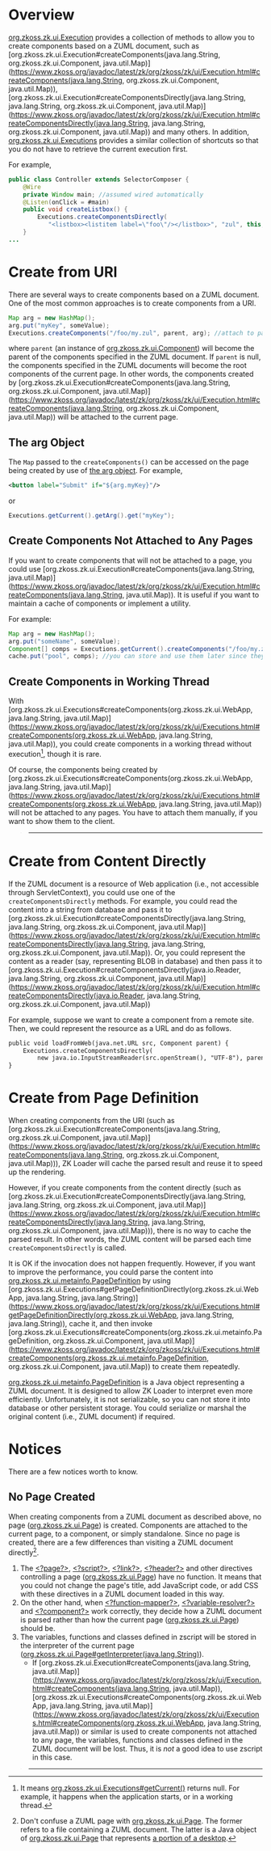 

# Overview

[org.zkoss.zk.ui.Execution](https://www.zkoss.org/javadoc/latest/zk/org/zkoss/zk/ui/Execution.html) provides a collection of
methods to allow you to create components based on a ZUML document, such
as
[org.zkoss.zk.ui.Execution#createComponents(java.lang.String, org.zkoss.zk.ui.Component, java.util.Map)](https://www.zkoss.org/javadoc/latest/zk/org/zkoss/zk/ui/Execution.html#createComponents(java.lang.String, org.zkoss.zk.ui.Component, java.util.Map)),
[org.zkoss.zk.ui.Execution#createComponentsDirectly(java.lang.String, java.lang.String, org.zkoss.zk.ui.Component, java.util.Map)](https://www.zkoss.org/javadoc/latest/zk/org/zkoss/zk/ui/Execution.html#createComponentsDirectly(java.lang.String, java.lang.String, org.zkoss.zk.ui.Component, java.util.Map))
and many others. In addition,
[org.zkoss.zk.ui.Executions](https://www.zkoss.org/javadoc/latest/zk/org/zkoss/zk/ui/Executions.html) provides a similar
collection of shortcuts so that you do not have to retrieve the current
execution first.

For example,

```java
public class Controller extends SelectorComposer {
    @Wire
    private Window main; //assumed wired automatically
    @Listen(onClick = #main)
    public void createListbox() {
        Executions.createComponentsDirectly(
           "<listbox><listitem label=\"foo\"/></listbox>", "zul", this, null);
    }
...
```

# Create from URI

There are several ways to create components based on a ZUML document.
One of the most common approaches is to create components from a URI.

```java
Map arg = new HashMap();
arg.put("myKey", someValue);
Executions.createComponents("/foo/my.zul", parent, arg); //attach to page as root if parent is null
```

where `parent` (an instance of
[org.zkoss.zk.ui.Component](https://www.zkoss.org/javadoc/latest/zk/org/zkoss/zk/ui/Component.html)) will become the parent of
the components specified in the ZUML document. If `parent` is null, the
components specified in the ZUML documents will become the root
components of the current page. In other words, the components created
by
[org.zkoss.zk.ui.Execution#createComponents(java.lang.String, org.zkoss.zk.ui.Component, java.util.Map)](https://www.zkoss.org/javadoc/latest/zk/org/zkoss/zk/ui/Execution.html#createComponents(java.lang.String, org.zkoss.zk.ui.Component, java.util.Map))
will be attached to the current page.

## The arg Object

The `Map` passed to the `createComponents()` can be accessed on the page
being created by use of [the arg object](ZUML_Reference/EL_Expressions/Implicit_Objects/arg).
For example,

```xml
<button label="Submit" if="${arg.myKey}"/>
```

or

```java
Executions.getCurrent().getArg().get("myKey");
```

## Create Components Not Attached to Any Pages

If you want to create components that will not be attached to a page,
you could use
[org.zkoss.zk.ui.Execution#createComponents(java.lang.String, java.util.Map)](https://www.zkoss.org/javadoc/latest/zk/org/zkoss/zk/ui/Execution.html#createComponents(java.lang.String, java.util.Map)).
It is useful if you want to maintain a cache of components or implement
a utility.

For example:

```java
Map arg = new HashMap();
arg.put("someName", someValue);
Component[] comps = Executions.getCurrent().createComponents("/foo/my.zul", arg); //won't be attached to a page
cache.put("pool", comps); //you can store and use them later since they are not (yet) attached to any pages
```

## Create Components in Working Thread

With
[org.zkoss.zk.ui.Executions#createComponents(org.zkoss.zk.ui.WebApp, java.lang.String, java.util.Map)](https://www.zkoss.org/javadoc/latest/zk/org/zkoss/zk/ui/Executions.html#createComponents(org.zkoss.zk.ui.WebApp, java.lang.String, java.util.Map)),
you could create components in a working thread without execution[^1],
though it is rare.

Of course, the components being created by
[org.zkoss.zk.ui.Executions#createComponents(org.zkoss.zk.ui.WebApp, java.lang.String, java.util.Map)](https://www.zkoss.org/javadoc/latest/zk/org/zkoss/zk/ui/Executions.html#createComponents(org.zkoss.zk.ui.WebApp, java.lang.String, java.util.Map))
will not be attached to any pages. You have to attach them manually, if
you want to show them to the client.

> ------------------------------------------------------------------------
>
> <references/>

# Create from Content Directly

If the ZUML document is a resource of Web application (i.e., not
accessible through ServletContext), you could use one of the
`createComponentsDirectly` methods. For example, you could read the
content into a string from database and pass it to
[org.zkoss.zk.ui.Execution#createComponentsDirectly(java.lang.String, java.lang.String, org.zkoss.zk.ui.Component, java.util.Map)](https://www.zkoss.org/javadoc/latest/zk/org/zkoss/zk/ui/Execution.html#createComponentsDirectly(java.lang.String, java.lang.String, org.zkoss.zk.ui.Component, java.util.Map)).
Or, you could represent the content as a reader (say, representing BLOB
in database) and then pass it to
[org.zkoss.zk.ui.Execution#createComponentsDirectly(java.io.Reader, java.lang.String, org.zkoss.zk.ui.Component, java.util.Map)](https://www.zkoss.org/javadoc/latest/zk/org/zkoss/zk/ui/Execution.html#createComponentsDirectly(java.io.Reader, java.lang.String, org.zkoss.zk.ui.Component, java.util.Map))

For example, suppose we want to create a component from a remote site.
Then, we could represent the resource as a URL and do as follows.

```xml
public void loadFromWeb(java.net.URL src, Component parent) {
    Executions.createComponentsDirectly(
        new java.io.InputStreamReader(src.openStream(), "UTF-8"), parent, null);
}
```

# Create from Page Definition

When creating components from the URI (such as
[org.zkoss.zk.ui.Execution#createComponents(java.lang.String, org.zkoss.zk.ui.Component, java.util.Map)](https://www.zkoss.org/javadoc/latest/zk/org/zkoss/zk/ui/Execution.html#createComponents(java.lang.String, org.zkoss.zk.ui.Component, java.util.Map))),
ZK Loader will cache the parsed result and reuse it to speed up the
rendering.

However, if you create components from the content directly (such as
[org.zkoss.zk.ui.Execution#createComponentsDirectly(java.lang.String, java.lang.String, org.zkoss.zk.ui.Component, java.util.Map)](https://www.zkoss.org/javadoc/latest/zk/org/zkoss/zk/ui/Execution.html#createComponentsDirectly(java.lang.String, java.lang.String, org.zkoss.zk.ui.Component, java.util.Map))),
there is no way to cache the parsed result. In other words, the ZUML
content will be parsed each time `createComponentsDirectly` is called.

It is OK if the invocation does not happen frequently. However, if you
want to improve the performance, you could parse the content into
[org.zkoss.zk.ui.metainfo.PageDefinition](https://www.zkoss.org/javadoc/latest/zk/org/zkoss/zk/ui/metainfo/PageDefinition.html) by using
[org.zkoss.zk.ui.Executions#getPageDefinitionDirectly(org.zkoss.zk.ui.WebApp, java.lang.String, java.lang.String)](https://www.zkoss.org/javadoc/latest/zk/org/zkoss/zk/ui/Executions.html#getPageDefinitionDirectly(org.zkoss.zk.ui.WebApp, java.lang.String, java.lang.String)),
cache it, and then invoke
[org.zkoss.zk.ui.Executions#createComponents(org.zkoss.zk.ui.metainfo.PageDefinition, org.zkoss.zk.ui.Component, java.util.Map)](https://www.zkoss.org/javadoc/latest/zk/org/zkoss/zk/ui/Executions.html#createComponents(org.zkoss.zk.ui.metainfo.PageDefinition, org.zkoss.zk.ui.Component, java.util.Map))
to create them repeatedly.

[org.zkoss.zk.ui.metainfo.PageDefinition](https://www.zkoss.org/javadoc/latest/zk/org/zkoss/zk/ui/metainfo/PageDefinition.html) is a Java
object representing a ZUML document. It is designed to allow ZK Loader
to interpret even more efficiently. Unfortunately, it is not
serializable, so you can not store it into database or other persistent
storage. You could serialize or marshal the original content (i.e., ZUML
document) if required.

# Notices

There are a few notices worth to know.

## No Page Created

When creating components from a ZUML document as described above, no
page ([org.zkoss.zk.ui.Page](https://www.zkoss.org/javadoc/latest/zk/org/zkoss/zk/ui/Page.html)) is created. Components
are attached to the current page, to a component, or simply standalone.
Since no page is created, there are a few differences than visiting a
ZUML document directly[^2].

1.  The
    [\<?page?\>](ZUML_Reference/ZUML/Processing_Instructions/page),
    [\<?script?\>](ZUML_Reference/ZUML/Processing_Instructions/script),
    [\<?link?\>](ZUML_Reference/ZUML/Processing_Instructions/link),
    [\<?header?\>](ZUML_Reference/ZUML/Processing_Instructions/header)
    and other directives controlling a page
    ([org.zkoss.zk.ui.Page](https://www.zkoss.org/javadoc/latest/zk/org/zkoss/zk/ui/Page.html)) have no function. It means
    that you could not change the page's title, add JavaScript code, or
    add CSS with these directives in a ZUML document loaded in this way.
2.  On the other hand, when
    [\<?function-mapper?\>](ZUML_Reference/ZUML/Processing_Instructions/function-mapper),
    [\<?variable-resolver?\>](ZUML_Reference/ZUML/Processing_Instructions/variable-resolver)
    and
    [\<?component?\>](ZUML_Reference/ZUML/Processing_Instructions/component)
    work correctly, they decide how a ZUML document is parsed rather
    than how the current page ([org.zkoss.zk.ui.Page](https://www.zkoss.org/javadoc/latest/zk/org/zkoss/zk/ui/Page.html))
    should be.
3.  The variables, functions and classes defined in zscript will be
    stored in the interpreter of the current page
    ([org.zkoss.zk.ui.Page#getInterpreter(java.lang.String)](https://www.zkoss.org/javadoc/latest/zk/org/zkoss/zk/ui/Page.html#getInterpreter(java.lang.String))).
    - If
      [org.zkoss.zk.ui.Execution#createComponents(java.lang.String, java.util.Map)](https://www.zkoss.org/javadoc/latest/zk/org/zkoss/zk/ui/Execution.html#createComponents(java.lang.String, java.util.Map)),
      [org.zkoss.zk.ui.Executions#createComponents(org.zkoss.zk.ui.WebApp, java.lang.String, java.util.Map)](https://www.zkoss.org/javadoc/latest/zk/org/zkoss/zk/ui/Executions.html#createComponents(org.zkoss.zk.ui.WebApp, java.lang.String, java.util.Map))
      or similar is used to create components not attached to any page,
      the variables, functions and classes defined in the ZUML document
      will be lost. Thus, it is *not* a good idea to use zscript in this
      case.

> ------------------------------------------------------------------------
>
> <references/>

[^1]: It means
    [org.zkoss.zk.ui.Executions#getCurrent()](https://www.zkoss.org/javadoc/latest/zk/org/zkoss/zk/ui/Executions.html#getCurrent())
    returns null. For example, it happens when the application starts,
    or in a working thread.

[^2]: Don't confuse a ZUML page with
    [org.zkoss.zk.ui.Page](https://www.zkoss.org/javadoc/latest/zk/org/zkoss/zk/ui/Page.html). The former refers to a file
    containing a ZUML document. The latter is a Java object of
    [org.zkoss.zk.ui.Page](https://www.zkoss.org/javadoc/latest/zk/org/zkoss/zk/ui/Page.html) that represents [a portion of a desktop]({{site.baseurl}}/zk_dev_ref/ui_composing/component-based_ui#Desktop.2C_Page_and_Component).
